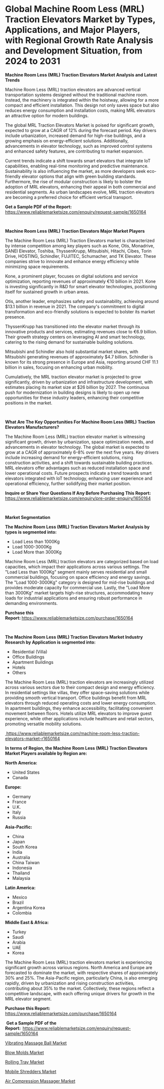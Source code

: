 <p><h1>Global Machine Room Less (MRL) Traction Elevators Market by Types, Applications, and Major Players, with Regional Growth Rate Analysis and Development Situation, from 2024 to 2031</h1></p><p><strong>Machine Room Less (MRL) Traction Elevators Market Analysis and Latest Trends</strong></p>
<p><p>Machine Room Less (MRL) traction elevators are advanced vertical transportation systems designed without the traditional machine room. Instead, the machinery is integrated within the hoistway, allowing for a more compact and efficient installation. This design not only saves space but also reduces energy consumption and installation costs, making MRL elevators an attractive option for modern buildings.</p><p>The global MRL Traction Elevators Market is poised for significant growth, expected to grow at a CAGR of 12% during the forecast period. Key drivers include urbanization, increased demand for high-rise buildings, and a growing emphasis on energy-efficient solutions. Additionally, advancements in elevator technology, such as improved control systems and enhanced safety features, are contributing to market expansion. </p><p>Current trends indicate a shift towards smart elevators that integrate IoT capabilities, enabling real-time monitoring and predictive maintenance. Sustainability is also influencing the market, as more developers seek eco-friendly elevator options that align with green building standards. Furthermore, the rise of modular construction is likely to bolster the adoption of MRL elevators, enhancing their appeal in both commercial and residential segments. As urban landscapes evolve, MRL traction elevators are becoming a preferred choice for efficient vertical transport.</p></p>
<p><strong>Get a Sample PDF of the Report:&nbsp;</strong> <a href="https://www.reliablemarketsize.com/enquiry/request-sample/1650164?utm_campaign=1173&utm_medium=2&utm_source=Github&utm_content=ia&utm_term=26092024&utm_id=machine-room-less-mrl-traction-elevators">https://www.reliablemarketsize.com/enquiry/request-sample/1650164</a></p>
<p>&nbsp;</p>
<p><strong>Machine Room Less (MRL) Traction Elevators Major Market Players</strong></p>
<p><p>The Machine Room Less (MRL) Traction Elevators market is characterized by intense competition among key players such as Kone, Otis, Monadrive, SANEI Elevator, Toshiba, ThyssenKrupp, Mitsubishi, Hitachi, Cibes, Torin Drive, HOSTING, Schindler, FUJITEC, Schumacher, and TK Elevator. These companies strive to innovate and enhance energy efficiency while minimizing space requirements.</p><p>Kone, a prominent player, focuses on digital solutions and service optimization, reporting revenues of approximately €10 billion in 2021. Kone is investing significantly in R&D for smart elevator technologies, positioning itself for sustained growth in urban areas.</p><p>Otis, another leader, emphasizes safety and sustainability, achieving around $13.1 billion in revenue in 2021. The company's commitment to digital transformation and eco-friendly solutions is expected to bolster its market presence.</p><p>ThyssenKrupp has transitioned into the elevator market through its innovative products and services, estimating revenues close to €6.9 billion. Their growth strategy centers on leveraging AI and smart technology, catering to the rising demand for sustainable building solutions.</p><p>Mitsubishi and Schindler also hold substantial market shares, with Mitsubishi generating revenues of approximately $4.7 billion. Schindler is known for its strong presence in Europe and Asia, reporting around CHF 11.1 billion in sales, focusing on enhancing urban mobility.</p><p>Cumulatively, the MRL traction elevator market is projected to grow significantly, driven by urbanization and infrastructure development, with estimates placing its market size at $26 billion by 2027. The continuous push for modernization in building designs is likely to open up new opportunities for these industry leaders, enhancing their competitive positions in the market.</p></p>
<p>&nbsp;</p>
<p><strong>What Are The Key Opportunities For Machine Room Less (MRL) Traction Elevators Manufacturers?</strong></p>
<p><p>The Machine Room Less (MRL) traction elevator market is witnessing significant growth, driven by urbanization, space optimization needs, and advancements in elevator technology. The global market is expected to grow at a CAGR of approximately 6-8% over the next five years. Key drivers include increasing demand for energy-efficient solutions, rising construction activities, and a shift towards sustainable building practices. MRL elevators offer advantages such as reduced installation space and lower operational costs. Future prospects indicate a trend towards smart elevators integrated with IoT technology, enhancing user experience and operational efficiency, further solidifying their market position.</p></p>
<p><strong>Inquire or Share Your Questions If Any Before Purchasing This Report:</strong> <a href="https://www.reliablemarketsize.com/enquiry/pre-order-enquiry/1650164?utm_campaign=1173&utm_medium=2&utm_source=Github&utm_content=ia&utm_term=26092024&utm_id=machine-room-less-mrl-traction-elevators">https://www.reliablemarketsize.com/enquiry/pre-order-enquiry/1650164</a></p>
<p>&nbsp;</p>
<p><strong>Market Segmentation</strong></p>
<p><strong>The Machine Room Less (MRL) Traction Elevators Market Analysis by types is segmented into:</strong></p>
<p><ul><li>Load Less than 1000Kg</li><li>Load 1000-3000Kg</li><li>Load More than 3000Kg</li></ul></p>
<p><p>Machine Room Less (MRL) traction elevators are categorized based on load capacities, which impact their applications across various settings. The "Load Less than 1000Kg" segment mainly serves residential and small commercial buildings, focusing on space efficiency and energy savings. The "Load 1000-3000Kg" category is designed for mid-rise buildings and provides moderate capacity for commercial use. Lastly, the "Load More than 3000Kg" market targets high-rise structures, accommodating heavy loads for industrial applications and ensuring robust performance in demanding environments.</p></p>
<p><strong>Purchase this Report:&nbsp;</strong><a href="https://www.reliablemarketsize.com/purchase/1650164?utm_campaign=1173&utm_medium=2&utm_source=Github&utm_content=ia&utm_term=26092024&utm_id=machine-room-less-mrl-traction-elevators">https://www.reliablemarketsize.com/purchase/1650164</a></p>
<p>&nbsp;</p>
<p><strong>The Machine Room Less (MRL) Traction Elevators Market Industry Research by Application is segmented into:</strong></p>
<p><ul><li>Residential (Villa)</li><li>Office Buildings</li><li>Apartment Buildings</li><li>Hotels</li><li>Others</li></ul></p>
<p><p>The Machine Room Less (MRL) traction elevators are increasingly utilized across various sectors due to their compact design and energy efficiency. In residential settings like villas, they offer space-saving solutions while providing smooth vertical transport. Office buildings benefit from MRL elevators through reduced operating costs and lower energy consumption. In apartment buildings, they enhance accessibility, facilitating convenient movement between floors. Hotels utilize MRL elevators to improve guest experience, while other applications include healthcare and retail sectors, promoting versatile mobility solutions.</p></p>
<p><a href="https://www.reliablemarketsize.com/machine-room-less-traction-elevators-market-r1650164?utm_campaign=1173&utm_medium=2&utm_source=Github&utm_content=ia&utm_term=26092024&utm_id=machine-room-less-mrl-traction-elevators">&nbsp;https://www.reliablemarketsize.com/machine-room-less-traction-elevators-market-r1650164</a></p>
<p><strong>In terms of Region, the Machine Room Less (MRL) Traction Elevators Market Players available by Region are:</strong></p>
<p>
    <p> <strong> North America: </strong>
        <ul>
            <li>United States</li>
            <li>Canada</li>
        </ul>
        </p> 
    <p> <strong> Europe: </strong>
        <ul>
            <li>Germany</li>
            <li>France</li>
            <li>U.K.</li>
            <li>Italy</li>
            <li>Russia</li>
        </ul>
        </p> 
    <p> <strong> Asia-Pacific: </strong>
        <ul>
            <li>China</li>
            <li>Japan</li>
            <li>South Korea</li>
            <li>India</li>
            <li>Australia</li>
            <li>China Taiwan</li>
            <li>Indonesia</li>
            <li>Thailand</li>
            <li>Malaysia</li>
        </ul>
        </p> 
    <p> <strong> Latin America: </strong>
        <ul>
            <li>Mexico</li>
            <li>Brazil</li>
            <li>Argentina Korea</li>
            <li>Colombia</li>
        </ul>
        </p> 
    <p> <strong> Middle East & Africa: </strong>
        <ul>
            <li>Turkey</li>
            <li>Saudi</li>
            <li>Arabia</li>
            <li>UAE</li>
            <li>Korea</li>
        </ul>
    </p>
    </p>
<p><p>The Machine Room Less (MRL) traction elevators market is experiencing significant growth across various regions. North America and Europe are forecasted to dominate the market, with respective shares of approximately 30% and 25%. The Asia-Pacific region, particularly China, is also emerging rapidly, driven by urbanization and rising construction activities, contributing about 35% to the market. Collectively, these regions reflect a competitive landscape, with each offering unique drivers for growth in the MRL elevator segment.</p></p>
<p><strong>Purchase this Report: </strong><a href="https://www.reliablemarketsize.com/purchase/1650164?utm_campaign=1173&utm_medium=2&utm_source=Github&utm_content=ia&utm_term=26092024&utm_id=machine-room-less-mrl-traction-elevators">https://www.reliablemarketsize.com/purchase/1650164</a></p>
<p>&nbsp;<strong>Get a Sample PDF of the Report:&nbsp;&nbsp;</strong><a href="https://www.reliablemarketsize.com/enquiry/request-sample/1650164?utm_campaign=1173&utm_medium=2&utm_source=Github&utm_content=ia&utm_term=26092024&utm_id=machine-room-less-mrl-traction-elevators">https://www.reliablemarketsize.com/enquiry/request-sample/1650164</a></p>
<p><strong></strong></p>
<p><p><a href="https://issuu.com/reportprime-2/docs/vibrating-massage-ball-market-size-_f7eefa1e0e3754?utm_campaign=1173&utm_medium=2&utm_source=Github&utm_content=ia&utm_term=26092024&utm_id=machine-room-less-mrl-traction-elevators">Vibrating Massage Ball Market</a></p><p><a href="https://www.linkedin.com/pulse/blow-molds-market-outlook-complete-industry-analysis-2024-9birc?trackingId=24MBJliTT0GpmUS137ntvw%3D%3D&utm_campaign=1173&utm_medium=2&utm_source=Github&utm_content=ia&utm_term=26092024&utm_id=machine-room-less-mrl-traction-elevators">Blow Molds Market</a></p><p><a href="https://www.linkedin.com/pulse/rolling-tray-market-size-growth-industry-analysis-segmentation-2bqce?trackingId=85BN8q4CRQSqV0TM9Tvquw%3D%3D&utm_campaign=1173&utm_medium=2&utm_source=Github&utm_content=ia&utm_term=26092024&utm_id=machine-room-less-mrl-traction-elevators">Rolling Tray Market</a></p><p><a href="https://www.linkedin.com/pulse/mobile-shredders-market-research-report-forecast-growth-prospects-tp5if?trackingId=ceqVCP%2BuSzSq8TsDXZfFdg%3D%3D&utm_campaign=1173&utm_medium=2&utm_source=Github&utm_content=ia&utm_term=26092024&utm_id=machine-room-less-mrl-traction-elevators">Mobile Shredders Market</a></p><p><a href="https://issuu.com/reportprime-2/docs/air-compression-massager-market-siz_253fba8d16a365?utm_campaign=1173&utm_medium=2&utm_source=Github&utm_content=ia&utm_term=26092024&utm_id=machine-room-less-mrl-traction-elevators">Air Compression Massager Market</a></p></p>